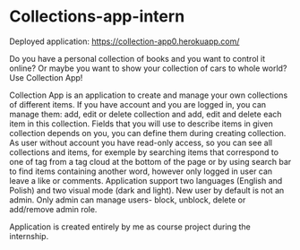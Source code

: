 # Collections-app-intern
Deployed application:  https://collection-app0.herokuapp.com/

   Do you have a personal collection of books and you want to control it online? Or maybe you want to show your collection of cars to whole world? 
Use Collection App!

   Collection App is an application to create and manage your own collections of different items. 
If you have account and you are logged in, you can manage them: add, edit or delete collection and add, edit and delete each item in this collection. Fields that you will use to describe items in given collection depends on you, you can define them during creating collection. As user without account you have read-only access, so you can see all collections and items, for exemple by searching items that correspond to one of tag from a tag cloud at the bottom of the page or by using search bar to find items containing another word, however only logged in user can leave a like or comments. 
Application support two languages (English and Polish) and two visual mode (dark and light).
New user by default is not an admin. Only admin can manage users- block, unblock, delete or add/remove admin role.


Application is created entirely by me as course project during the internship.
